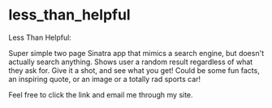 # less_than_helpful
Less Than Helpful:

Super simple two page Sinatra app that mimics a search engine, but doesn't actually search anything. Shows user a random result regardless of what they ask for. Give it a shot, and see what you get! Could be some fun facts, an inspiring quote, or an image or a totally rad sports car!

Feel free to click the link and email me through my site.
